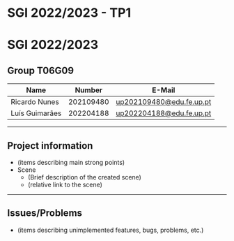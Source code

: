 # SGI 2022/2023 - TP1

# SGI 2022/2023

## Group T06G09
| Name             | Number    | E-Mail                    |
| ---------------- | --------- | ------------------------- |
| Ricardo Nunes    | 202109480 | up202109480@edu.fe.up.pt  |
| Luís Guimarães   | 202204188 | up202204188@edu.fe.up.pt  |

----
## Project information

- (items describing main strong points)
- Scene
  - (Brief description of the created scene)
  - (relative link to the scene)
----
## Issues/Problems

- (items describing unimplemented features, bugs, problems, etc.)
